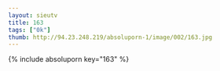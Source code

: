 ```yaml
--- 
layout: sieutv
title: 163
tags: ["0k"]
thumb: http://94.23.248.219/absoluporn-1/image/002/163.jpg
---
```

{% include absoluporn key="163" %} 
